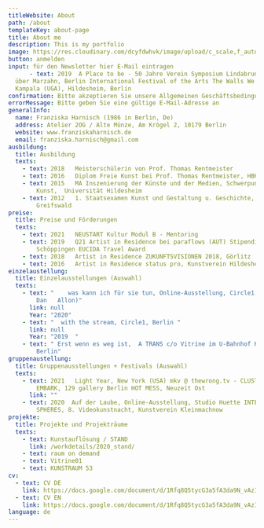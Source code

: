 ```yaml
---
titleWebsite: About
path: /about
templateKey: about-page
title: About me
description: This is my portfolio
image: https://res.cloudinary.com/dcyfdwhvk/image/upload/c_scale,f_auto,q_100,w_2400/v1628771030/Spontane_Oase_Diplom_Franziska_Harnisch_46_znvbc1.jpg
button: anmelden
input: für den Newsletter hier E-Mail eintragen
​      - text: 2019  A Place to be - 50 Jahre Verein Symposium Lindabrunn 114
  über Marzahn, Berlin International Festival of the Arts The Walls We Built,
  Kampala (UGA), Hildesheim, Berlin
confirmation: Bitte akzeptieren Sie unsere Allgemeinen Geschäftsbedingungen
errorMessage: Bitte geben Sie eine gültige E-Mail-Adresse an
generalInfo:
  name: Franziska Harnisch (1986 in Berlin, De)
  address: Atelier 2OG / Alte Münze, Am Krögel 2, 10179 Berlin
  website: www.franziskaharnisch.de
  email: franziska.harnisch@gmail.com
ausbildung:
  title: Ausbildung
  texts:
    - text: 2018   Meisterschülerin von Prof. Thomas Rentmeister
    - text: 2016   Diplom Freie Kunst bei Prof. Thomas Rentmeister, HBK Braunschweig
    - text: 2015   MA Inszenierung der Künste und der Medien, Schwerpunkt Bildende
        Kunst,  Universität Hildesheim
    - text: 2012   1. Staatsexamen Kunst und Gestaltung u. Geschichte, Universität
        Greifswald
preise:
  title: Preise und Förderungen
  texts:
    - text: 2021   NEUSTART Kultur Modul B - Mentoring
    - text: 2019   Q21 Artist in Residence bei paraflows (AUT) Stipendium Künstlerdorf
        Schöppingen EUCIDA Travel Award
    - text: 2018   Artist in Residence ZUKUNFTSVISIONEN 2018, Görlitz
    - text: 2016   Artist in Residence status pro, Kunstverein Hildesheim
einzelaustellung:
  title: Einzelausstellungen (Auswahl)
  texts:
    - text: "    was kann ich für sie tun, Online-Ausstellung, Circle1, Berlin (mit
        Dan   Allon)"
      link: null
      Year: "2020"
    - text: "  with the stream, Circle1, Berlin "
      link: null
      Year: "2019  "
    - text: " Erst wenn es weg ist,  A TRANS c/o Vitrine im U-Bahnhof Kleistpark,
        Berlin"
gruppenaustellung:
  title: Gruppenausstellungen + Festivals (Auswahl)
  texts:
    - text: 2021   Light Year, New York (USA) mkv @ thewrong.tv - CLUSTERED MINDS
        EMBARK, 129 gallery Berlin HOT MESS, Neuzeit Ost
      link: ""
    - text: 2020  Auf der Laube, Online-Ausstellung, Studio Huette INTERWEAVING
        SPHERES, 8. Videokunstnacht, Kunstverein Kleinmachnow
projekte:
  title: Projekte und Projekträume
  texts:
    - text: Kunstauflösung / STAND
      link: /workdetails/2020_stand/
    - text: raum on demand
    - text: Vitrine01
    - text: KUNSTRAUM 53
cv:
  - text: CV DE
    link: https://docs.google.com/document/d/1Rfq8Q5tycG3a5fA3da9N_vAzIPZxuO7IGvXukBZJ30I/edit
  - text: CV EN
    link: https://docs.google.com/document/d/1Rfq8Q5tycG3a5fA3da9N_vAzIPZxuO7IGvXukBZJ30I/edit
language: de
---
```

